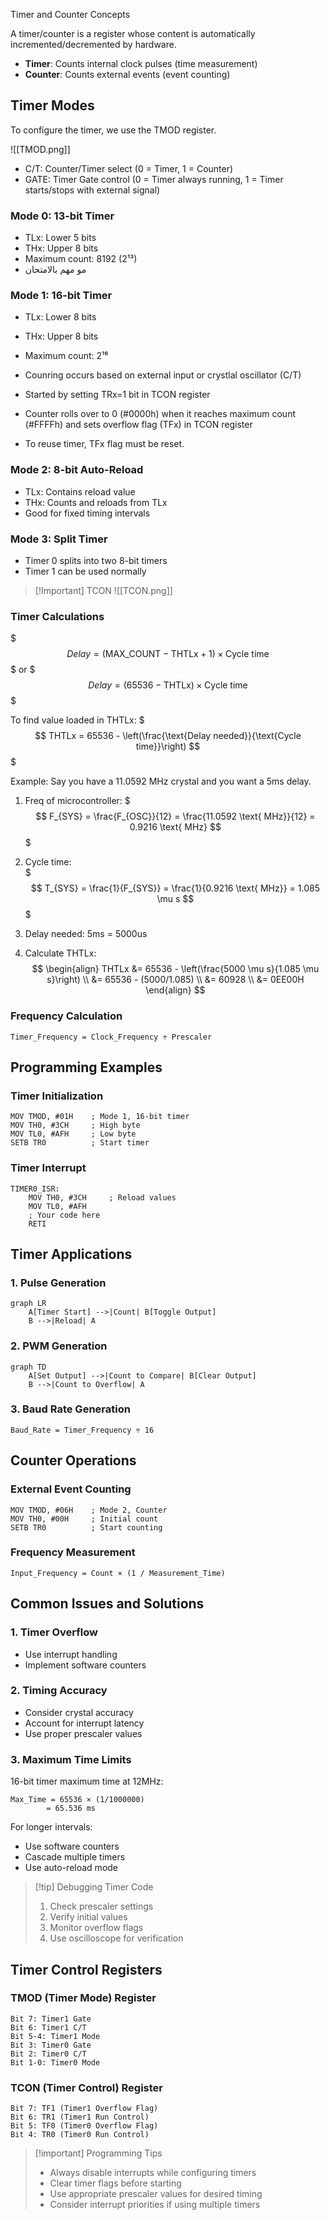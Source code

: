 Timer and Counter Concepts

A timer/counter is a register whose content is automatically incremented/decremented by hardware.

- **Timer**: Counts internal clock pulses (time measurement)
- **Counter**: Counts external events (event counting)

## Timer Modes

To configure the timer, we use the TMOD register.

![[TMOD.png]]

- C/T: Counter/Timer select (0 = Timer, 1 = Counter)
- GATE: Timer Gate control (0 = Timer always running, 1 = Timer starts/stops with external signal)

### Mode 0: 13-bit Timer

- TLx: Lower 5 bits
- THx: Upper 8 bits
- Maximum count: 8192 (2¹³)
- مو مهم بالامتحان

### Mode 1: 16-bit Timer

- TLx: Lower 8 bits
- THx: Upper 8 bits
- Maximum count: 2¹⁶

- Counring occurs based on external input or crystlal oscillator (C/T)
- Started by setting TRx=1 bit in TCON register
- Counter rolls over to 0 (#0000h) when it reaches maximum count (#FFFFh) and sets overflow flag (TFx) in TCON register
- To reuse timer, TFx flag must be reset.

### Mode 2: 8-bit Auto-Reload

- TLx: Contains reload value
- THx: Counts and reloads from TLx
- Good for fixed timing intervals

### Mode 3: Split Timer

- Timer 0 splits into two 8-bit timers
- Timer 1 can be used normally

> [!Important] TCON
> ![[TCON.png]]

### Timer Calculations

$$$ Delay = (\text{MAX_COUNT} - \text{THTLx} + 1) \times \text{Cycle time} $$$
or
$$$ Delay = (65536 - \text{THTLx}) \times \text{Cycle time} $$$

To find value loaded in THTLx:
$$$ THTLx = 65536 - \left(\frac{\text{Delay needed}}{\text{Cycle time}}\right) $$$

Example:
Say you have a 11.0592 MHz crystal and you want a 5ms delay.

1. Freq of microcontroller:
   $$$ F_{SYS} = \frac{F_{OSC}}{12} = \frac{11.0592 \text{ MHz}}{12} = 0.9216 \text{ MHz} $$$

2. Cycle time:  
   $$$ T_{SYS} = \frac{1}{F_{SYS}} = \frac{1}{0.9216 \text{ MHz}} = 1.085 \mu s $$$
3. Delay needed: 5ms = 5000us
4. Calculate THTLx:
   $$
   \begin{align}
   THTLx &= 65536 - \left(\frac{5000 \mu s}{1.085 \mu s}\right) \\
   &= 65536 - (5000/1.085) \\
   &= 60928 \\
   &= 0EE00H
   \end{align}
   $$

### Frequency Calculation

```
Timer_Frequency = Clock_Frequency ÷ Prescaler
```

## Programming Examples

### Timer Initialization

```assembly
MOV TMOD, #01H    ; Mode 1, 16-bit timer
MOV TH0, #3CH     ; High byte
MOV TL0, #AFH     ; Low byte
SETB TR0          ; Start timer
```

### Timer Interrupt

```assembly
TIMER0_ISR:
    MOV TH0, #3CH     ; Reload values
    MOV TL0, #AFH
    ; Your code here
    RETI
```

## Timer Applications

### 1. Pulse Generation

```mermaid
graph LR
    A[Timer Start] -->|Count| B[Toggle Output]
    B -->|Reload| A
```

### 2. PWM Generation

```mermaid
graph TD
    A[Set Output] -->|Count to Compare| B[Clear Output]
    B -->|Count to Overflow| A
```

### 3. Baud Rate Generation

```
Baud_Rate = Timer_Frequency ÷ 16
```

## Counter Operations

### External Event Counting

```assembly
MOV TMOD, #06H    ; Mode 2, Counter
MOV TH0, #00H     ; Initial count
SETB TR0          ; Start counting
```

### Frequency Measurement

```
Input_Frequency = Count × (1 / Measurement_Time)
```

## Common Issues and Solutions

### 1. Timer Overflow

- Use interrupt handling
- Implement software counters

### 2. Timing Accuracy

- Consider crystal accuracy
- Account for interrupt latency
- Use proper prescaler values

### 3. Maximum Time Limits

16-bit timer maximum time at 12MHz:

```
Max_Time = 65536 × (1/1000000)
        = 65.536 ms
```

For longer intervals:

- Use software counters
- Cascade multiple timers
- Use auto-reload mode

> [!tip] Debugging Timer Code
>
> 1. Check prescaler settings
> 2. Verify initial values
> 3. Monitor overflow flags
> 4. Use oscilloscope for verification

## Timer Control Registers

### TMOD (Timer Mode) Register

```
Bit 7: Timer1 Gate
Bit 6: Timer1 C/T
Bit 5-4: Timer1 Mode
Bit 3: Timer0 Gate
Bit 2: Timer0 C/T
Bit 1-0: Timer0 Mode
```

### TCON (Timer Control) Register

```
Bit 7: TF1 (Timer1 Overflow Flag)
Bit 6: TR1 (Timer1 Run Control)
Bit 5: TF0 (Timer0 Overflow Flag)
Bit 4: TR0 (Timer0 Run Control)
```

> [!important] Programming Tips
>
> - Always disable interrupts while configuring timers
> - Clear timer flags before starting
> - Use appropriate prescaler values for desired timing
> - Consider interrupt priorities if using multiple timers
